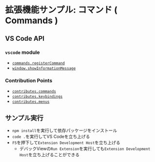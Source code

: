 # 拡張機能サンプル: コマンド ( Commands )

## VS Code API

### `vscode` module

- [`commands.registerCommand`](https://code.visualstudio.com/api/references/vscode-api#commands.registerCommand)
- [`window.showInformationMessage`](https://code.visualstudio.com/api/references/vscode-api#window.showInformationMessage)

### Contribution Points

- [`contributes.commands`](https://code.visualstudio.com/api/references/contribution-points#contributes.commands)
- [`contributes.keybindings`](https://code.visualstudio.com/api/references/contribution-points#contributes.keybindings)
- [`contributes.menus`](https://code.visualstudio.com/api/references/contribution-points#contributes.menus)

## サンプル実行

- `npm install`を実行して依存パッケージをインストール
- `code .`を実行してVS Codeを立ち上げる
- `F5`を押下して`Extension Development Host`を立ち上げる
  - デバックViewの`Run Extension`を実行しても`Extension Development Host`を立ち上げることができる
